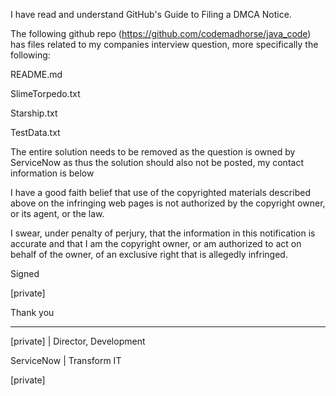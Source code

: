 I have read and understand GitHub's Guide to Filing a DMCA Notice.

The following github repo (https://github.com/codemadhorse/java_code) has files related to my companies interview question, more specifically the following:

README.md

SlimeTorpedo.txt

Starship.txt

TestData.txt

The entire solution needs to be removed as the question is owned by ServiceNow as thus the solution should also not be posted, my contact information is below

I have a good faith belief that use of the copyrighted materials described above on the infringing web pages is not authorized by the copyright owner, or its agent, or the law.

I swear, under penalty of perjury, that the information in this notification is accurate and that I am the copyright owner, or am authorized to act on behalf of the owner, of an exclusive right that is allegedly infringed.

Signed

[private]

Thank you
_________________________________

[private] | Director, Development

ServiceNow | Transform IT

[private]
